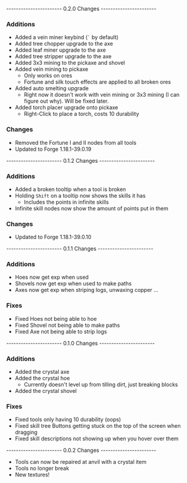 ----------------------- 0.2.0 Changes -----------------------
### Additions
- Added a vein miner keybind (`` ` `` by default)
- Added tree chopper upgrade to the axe
- Added leaf miner upgrade to the axe
- Added tree stripper upgrade to the axe
- Added 3x3 mining to the pickaxe and shovel
- Added vein mining to pickaxe
  - Only works on ores
  - Fortune and silk touch effects are applied to all broken ores
- Added auto smelting upgrade
  - Right now it doesn't work with vein mining or 3x3 mining (I can figure out why). Will be fixed later.
- Added torch placer upgrade onto pickaxe
  - Right-Click to place a torch, costs 10 durability

### Changes
- Removed the Fortune I and II nodes from all tools
- Updated to Forge 1.18.1-39.0.19

----------------------- 0.1.2 Changes -----------------------
### Additions
- Added a broken tooltip when a tool is broken
- Holding `Shift` on a tooltip now shows the skills it has
    - Includes the points in infinite skills
- Infinite skill nodes now show the amount of points put in them

### Changes
- Updated to Forge 1.18.1-39.0.10

----------------------- 0.1.1 Changes -----------------------
### Additions
- Hoes now get exp when used
- Shovels now get exp when used to make paths
- Axes now get exp when striping logs, unwaxing copper ...

### Fixes
- Fixed Hoes not being able to hoe
- Fixed Shovel not being able to make paths
- Fixed Axe not being able to strip logs

----------------------- 0.1.0 Changes -----------------------
### Additions
- Added the crystal axe
- Added the crystal hoe
    - Currently doesn't level up from tilling dirt, just breaking blocks
- Added the crystal shovel

### Fixes
- Fixed tools only having 10 durability (oops)
- Fixed skill tree Buttons getting stuck on the top of the screen when dragging
- Fixed skill descriptions not showing up when you hover over them

----------------------- 0.0.2 Changes -----------------------
- Tools can now be repaired at anvil with a crystal item
- Tools no longer break
- New textures!
